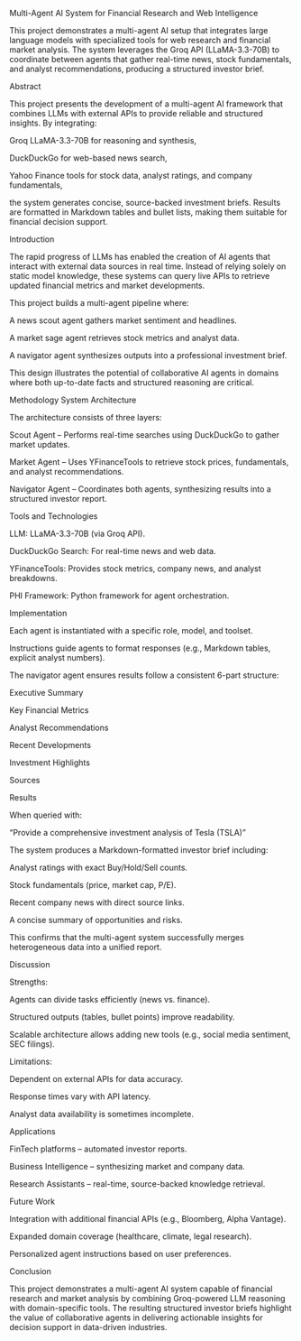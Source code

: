 Multi-Agent AI System for Financial Research and Web Intelligence

This project demonstrates a multi-agent AI setup that integrates large language models with specialized tools for web research and financial market analysis. The system leverages the Groq API (LLaMA-3.3-70B) to coordinate between agents that gather real-time news, stock fundamentals, and analyst recommendations, producing a structured investor brief.

Abstract

This project presents the development of a multi-agent AI framework that combines LLMs with external APIs to provide reliable and structured insights. By integrating:

Groq LLaMA-3.3-70B for reasoning and synthesis,

DuckDuckGo for web-based news search,

Yahoo Finance tools for stock data, analyst ratings, and company fundamentals,

the system generates concise, source-backed investment briefs. Results are formatted in Markdown tables and bullet lists, making them suitable for financial decision support.

Introduction

The rapid progress of LLMs has enabled the creation of AI agents that interact with external data sources in real time. Instead of relying solely on static model knowledge, these systems can query live APIs to retrieve updated financial metrics and market developments.

This project builds a multi-agent pipeline where:

A news scout agent gathers market sentiment and headlines.

A market sage agent retrieves stock metrics and analyst data.

A navigator agent synthesizes outputs into a professional investment brief.

This design illustrates the potential of collaborative AI agents in domains where both up-to-date facts and structured reasoning are critical.

Methodology
System Architecture

The architecture consists of three layers:

Scout Agent – Performs real-time searches using DuckDuckGo to gather market updates.

Market Agent – Uses YFinanceTools to retrieve stock prices, fundamentals, and analyst recommendations.

Navigator Agent – Coordinates both agents, synthesizing results into a structured investor report.

Tools and Technologies

LLM: LLaMA-3.3-70B (via Groq API).

DuckDuckGo Search: For real-time news and web data.

YFinanceTools: Provides stock metrics, company news, and analyst breakdowns.

PHI Framework: Python framework for agent orchestration.

Implementation

Each agent is instantiated with a specific role, model, and toolset.

Instructions guide agents to format responses (e.g., Markdown tables, explicit analyst numbers).

The navigator agent ensures results follow a consistent 6-part structure:

Executive Summary

Key Financial Metrics

Analyst Recommendations

Recent Developments

Investment Highlights

Sources

Results

When queried with:

“Provide a comprehensive investment analysis of Tesla (TSLA)”

The system produces a Markdown-formatted investor brief including:

Analyst ratings with exact Buy/Hold/Sell counts.

Stock fundamentals (price, market cap, P/E).

Recent company news with direct source links.

A concise summary of opportunities and risks.

This confirms that the multi-agent system successfully merges heterogeneous data into a unified report.

Discussion

Strengths:

Agents can divide tasks efficiently (news vs. finance).

Structured outputs (tables, bullet points) improve readability.

Scalable architecture allows adding new tools (e.g., social media sentiment, SEC filings).

Limitations:

Dependent on external APIs for data accuracy.

Response times vary with API latency.

Analyst data availability is sometimes incomplete.

Applications

FinTech platforms – automated investor reports.

Business Intelligence – synthesizing market and company data.

Research Assistants – real-time, source-backed knowledge retrieval.

Future Work

Integration with additional financial APIs (e.g., Bloomberg, Alpha Vantage).

Expanded domain coverage (healthcare, climate, legal research).

Personalized agent instructions based on user preferences.

Conclusion

This project demonstrates a multi-agent AI system capable of financial research and market analysis by combining Groq-powered LLM reasoning with domain-specific tools. The resulting structured investor briefs highlight the value of collaborative agents in delivering actionable insights for decision support in data-driven industries.
